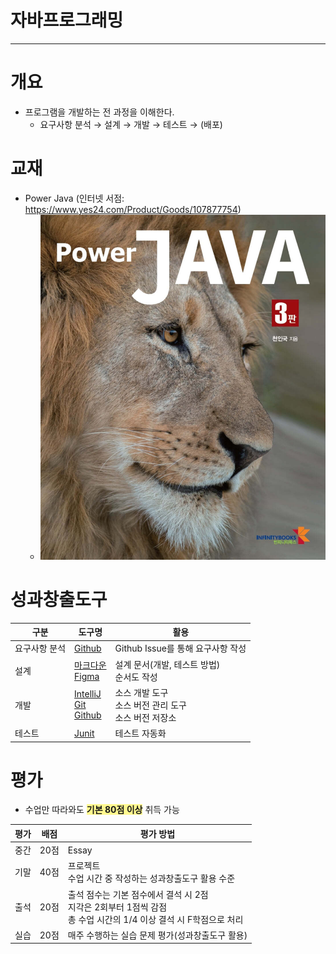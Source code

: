 # 자바프로그래밍

---
# 개요
- 프로그램을 개발하는 전 과정을 이해한다.
	- 요구사항 분석 → 설계 → 개발 → 테스트 → (배포)

# 교재
- Power Java (인터넷 서점: https://www.yes24.com/Product/Goods/107877754)
	- ![](attachments/Pasted%20image%2020250303211432.png)


# 성과창출도구

| 구분      | 도구명                                                                           | 활용                                   |
| ------- | ----------------------------------------------------------------------------- | ------------------------------------ |
| 요구사항 분석 | [Github](성과창출도구/Github.md)                                                    | Github Issue를 통해 요구사항 작성             |
| 설계      | [마크다운](성과창출도구/마크다운.md)<br>[Figma](성과창출도구/Figma.md)                            | 설계 문서(개발, 테스트 방법)<br>순서도 작성          |
| 개발      | [IntelliJ](IntelliJ.md)<br>[Git](성과창출도구/Git.md)<br>[Github](성과창출도구/Github.md) | 소스 개발 도구<br>소스 버전 관리 도구<br>소스 버전 저장소 |
| 테스트     | [Junit](성과창출도구/Junit.md)                                                      | 테스트 자동화                              |

# 평가
- 수업만 따라와도 **<span style="background:#fff88f">기본 80점 이상</span>** 취득 가능

| 평가  | 배점  | 평가 방법                                                                      |
| --- | --- | -------------------------------------------------------------------------- |
| 중간  | 20점 | Essay                                                                      |
| 기말  | 40점 | 프로젝트<br>수업 시간 중 작성하는 성과창출도구 활용 수준                                          |
| 출석  | 20점 | 출석 점수는 기본 점수에서 결석 시 2점<br>지각은 2회부터 1점씩 감점<br>총 수업 시간의 1/4 이상 결석 시 F학점으로 처리 |
| 실습  | 20점 | 매주 수행하는 실습 문제 평가(성과창출도구 활용)                                                |
